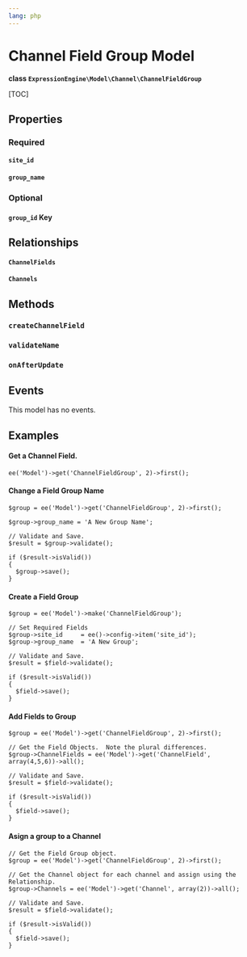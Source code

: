 ```yaml
---
lang: php
---
```


<!--
    This source file is part of the open source project
    ExpressionEngine User Guide (https://github.com/ExpressionEngine/ExpressionEngine-User-Guide)

    @link      https://expressionengine.com/
    @copyright Copyright (c) 2003-2021, Packet Tide, LLC (https://packettide.com)
    @license   https://expressionengine.com/license Licensed under Apache License, Version 2.0
-->

# Channel Field Group Model

**class `ExpressionEngine\Model\Channel\ChannelFieldGroup`**

[TOC]

## Properties

### Required
#### `site_id`
#### `group_name`

### Optional
#### `group_id` Key


## Relationships
#### `ChannelFields`
#### `Channels`


## Methods
### `createChannelField`
### `validateName`
### `onAfterUpdate`


## Events
This model has no events.


## Examples

#### Get a Channel Field.
```
ee('Model')->get('ChannelFieldGroup', 2)->first();
```

#### Change a Field Group Name
```
$group = ee('Model')->get('ChannelFieldGroup', 2)->first();

$group->group_name = 'A New Group Name';

// Validate and Save.
$result = $group->validate();

if ($result->isValid())
{
  $group->save();
}
```

#### Create a Field Group
```
$group = ee('Model')->make('ChannelFieldGroup');

// Set Required Fields
$group->site_id     = ee()->config->item('site_id');
$group->group_name  = 'A New Group';

// Validate and Save.
$result = $field->validate();

if ($result->isValid())
{
  $field->save();
}
```

#### Add Fields to Group
```
$group = ee('Model')->get('ChannelFieldGroup', 2)->first();

// Get the Field Objects.  Note the plural differences.
$group->ChannelFields = ee('Model')->get('ChannelField', array(4,5,6))->all();

// Validate and Save.
$result = $field->validate();

if ($result->isValid())
{
  $field->save();
}
```

#### Asign a group to a Channel
```
// Get the Field Group object.
$group = ee('Model')->get('ChannelFieldGroup', 2)->first();

// Get the Channel object for each channel and assign using the Relationship.
$group->Channels = ee('Model')->get('Channel', array(2))->all();

// Validate and Save.
$result = $field->validate();

if ($result->isValid())
{
  $field->save();
}
```